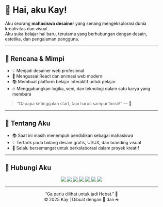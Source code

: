 # 👋 Hai, aku Kay!

Aku seorang **mahasiswa desainer** yang senang mengeksplorasi dunia kreativitas dan visual.  
Aku suka belajar hal baru, terutama yang berhubungan dengan desain, estetika, dan pengalaman pengguna.

---

## 🎯 Rencana & Mimpi

- 💡 Menjadi desainer web profesional  
- 🎨 Menguasai React dan animasi web modern  
- 📚 Membuat platform belajar interaktif untuk pelajar  
- 🔥 Menggabungkan logika, seni, dan teknologi dalam satu karya yang membara  

> “Gapapa ketinggalan start, tapi harus sampai finish!” — 🌙

---

## 🎨 Tentang Aku

- 📚 Saat ini masih menempuh pendidikan sebagai mahasiswa  
- 💡 Tertarik pada bidang desain grafis, UI/UX, dan branding visual  
- 🚀 Selalu bersemangat untuk berkolaborasi dalam proyek kreatif  

---

## 🤝 Hubungi Aku

<p align="center">
  <a href="mailto:emailkamu@gmail.com">
    <img src="https://img.shields.io/badge/Gmail-D14836?style=for-the-badge&logo=gmail&logoColor=white"/>
  </a>
  <a href="https://instagram.com/username">
    <img src="https://img.shields.io/badge/Instagram-E4405F?style=for-the-badge&logo=instagram&logoColor=white"/>
  </a>
  <a href="https://github.com/username">
    <img src="https://img.shields.io/badge/GitHub-181717?style=for-the-badge&logo=github&logoColor=white"/>
  </a>
  <a href="https://tiktok.com/@username">
    <img src="https://img.shields.io/badge/TikTok-000000?style=for-the-badge&logo=tiktok&logoColor=white"/>
  </a>
  <a href="https://x.com/username">
    <img src="https://img.shields.io/badge/X-1DA1F2?style=for-the-badge&logo=x&logoColor=white"/>
  </a>
  <a href="https://linkedin.com/in/username">
    <img src="https://img.shields.io/badge/LinkedIn-0077B5?style=for-the-badge&logo=linkedin&logoColor=white"/>
  </a>
  <a href="https://discord.com/users/username">
    <img src="https://img.shields.io/badge/Discord-5865F2?style=for-the-badge&logo=discord&logoColor=white"/>
  </a>
</p>

---

<p align="center">
  “Ga perlu dilihat untuk jadi Hebat.” 🌸  
  <br>© 2025 Kay | Dibuat dengan 💙 dan ☕
</p>
